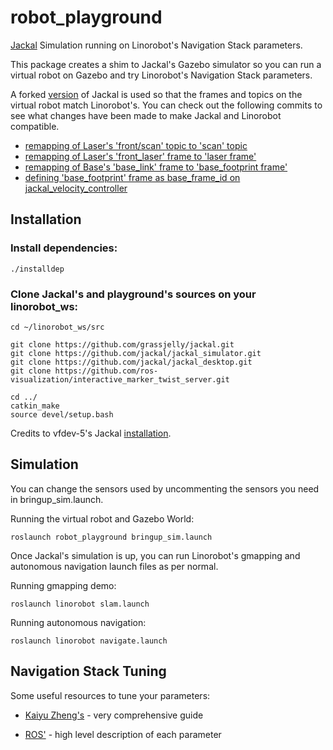 # robot_playground
 [Jackal](https://www.clearpathrobotics.com/jackal-small-unmanned-ground-vehicle/) Simulation running on Linorobot's Navigation Stack parameters.

This package creates a shim to Jackal's Gazebo simulator so you can run a virtual robot on Gazebo and try Linorobot's Navigation Stack parameters.

A forked [version](https://github.com/grassjelly/jackal) of Jackal is used so that the frames and topics on the virtual robot match Linorobot's. You can check out the following commits to see what changes have been made to make Jackal and Linorobot compatible.

- [remapping of Laser's 'front/scan' topic to 'scan' topic](https://github.com/grassjelly/jackal/commit/edf8c5cf8bd3ab2648ed4a37824995f624ee5ce2)
- [remapping of Laser's 'front_laser' frame to 'laser frame'](https://github.com/grassjelly/jackal/commit/505f6c324f3fcbdd11de7414aac37039dc8d8aa9)
- [remapping of Base's 'base_link' frame to 'base_footprint frame'](https://github.com/grassjelly/jackal/commit/6aaabba108f841097a35dd87aecfaf8b6b8d8be9)
- [defining 'base_footprint' frame as base_frame_id on jackal_velocity_controller](https://github.com/grassjelly/jackal/commit/423cfaa99db4b0cec3e8b72f30d3b9c5a38d8bd9)

## Installation

### Install dependencies:

    ./installdep

### Clone Jackal's and playground's sources on your linorobot_ws:

    cd ~/linorobot_ws/src
    
    git clone https://github.com/grassjelly/jackal.git
    git clone https://github.com/jackal/jackal_simulator.git
    git clone https://github.com/jackal/jackal_desktop.git
    git clone https://github.com/ros-visualization/interactive_marker_twist_server.git
    
    cd ../
    catkin_make
    source devel/setup.bash


Credits to vfdev-5's Jackal [installation](https://gist.github.com/vfdev-5/57a0171d8f5697831dc8d374839bca12).

## Simulation
You can change the sensors used by uncommenting the sensors you need in bringup_sim.launch.

Running the virtual robot and Gazebo World:

    roslaunch robot_playground bringup_sim.launch

Once Jackal's simulation is up, you can run Linorobot's gmapping and autonomous navigation launch files as per normal.

Running gmapping demo:

    roslaunch linorobot slam.launch

Running autonomous navigation:

    roslaunch linorobot navigate.launch


## Navigation Stack Tuning

Some useful resources to tune your parameters:

-  [Kaiyu Zheng's](http://kaiyuzheng.me/documents/navguide.pdf) - very comprehensive guide

- [ROS'](http://wiki.ros.org/navigation/Tutorials/Navigation%20Tuning%20Guide) - high level description of each parameter